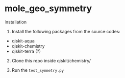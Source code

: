 # mole_geo_symmetry

Installation

1. Install the following packages from the source codes:
 - qiskit-aqua
 - qiskit-chemistry
 - qiskit-terra (?)
 
2. Clone this repo inside qiskit/chemistry/


3. Run the `test_symmetry.py`
